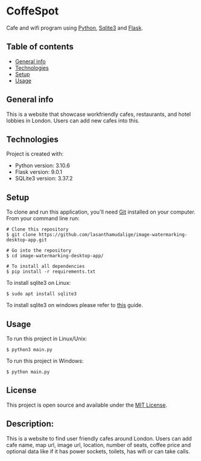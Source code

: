 # CoffeSpot

Cafe and wifi program using [Python](https://www.python.org/), [Sqlite3](https://docs.python.org/3/library/sqlite3.html) and [Flask](https://flask.palletsprojects.com/en/2.2.x/).

## Table of contents
* [General info](#general-info)
* [Technologies](#technologies)
* [Setup](#setup)
* [Usage](#usage)

## General info
This is a website that showcase workfriendly cafes, restaurants, and hotel lobbies in London. Users can add new cafes into this. 

## Technologies
Project is created with:
* Python version: 3.10.6
* Flask version: 9.0.1
* SQLite3 version: 3.37.2
	
## Setup

To clone and run this application, you'll need [Git](https://git-scm.com) installed on your computer.\
From your command line run:

```
# Clone this repository
$ git clone https://github.com/lasanthamudalige/image-watermarking-desktop-app.git

# Go into the repository
$ cd image-watermarking-desktop-app/

# To install all dependencies
$ pip install -r requirements.txt
```

To install sqlite3 on Linux:

```
$ sudo apt install sqlite3
```

To install sqlite3 on windows please refer to [this](https://www.configserverfirewall.com/windows-10/install-sqlite3-on-windows-10/) guide. 

## Usage

To run this project in Linux/Unix:

```
$ python3 main.py
```

To run this project in Windows:

```
$ python main.py
```

## License 
This project is open source and available under the [MIT License](https://github.com/lasanthamudalige/cafe-and-wifi-website/blob/main/license).

## Description:

This is a website to find user friendly cafes around London. Users can add cafe name, map url, image url, location, number of seats, coffee price and optional data like if it has power sockets, toilets, has wifi or can take calls.
